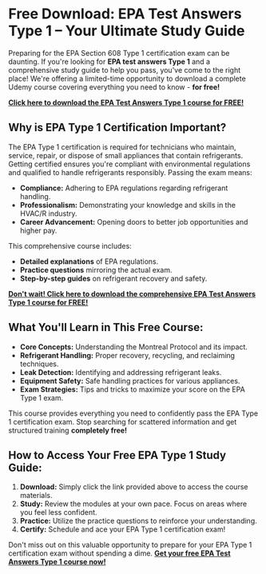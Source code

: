 # Free Download: EPA Test Answers Type 1 – Your Ultimate Study Guide

Preparing for the EPA Section 608 Type 1 certification exam can be daunting. If you're looking for **EPA test answers Type 1** and a comprehensive study guide to help you pass, you've come to the right place! We're offering a limited-time opportunity to download a complete Udemy course covering everything you need to know - **for free!**

[**Click here to download the EPA Test Answers Type 1 course for FREE!**](https://udemywork.com/epa-test-answers-type-1)

## Why is EPA Type 1 Certification Important?

The EPA Type 1 certification is required for technicians who maintain, service, repair, or dispose of small appliances that contain refrigerants. Getting certified ensures you're compliant with environmental regulations and qualified to handle refrigerants responsibly. Passing the exam means:

*   **Compliance:** Adhering to EPA regulations regarding refrigerant handling.
*   **Professionalism:** Demonstrating your knowledge and skills in the HVAC/R industry.
*   **Career Advancement:** Opening doors to better job opportunities and higher pay.

This comprehensive course includes:

*   **Detailed explanations** of EPA regulations.
*   **Practice questions** mirroring the actual exam.
*   **Step-by-step guides** on refrigerant recovery and safety.

[**Don't wait! Click here to download the comprehensive EPA Test Answers Type 1 course for FREE!**](https://udemywork.com/epa-test-answers-type-1)

## What You'll Learn in This Free Course:

*   **Core Concepts:** Understanding the Montreal Protocol and its impact.
*   **Refrigerant Handling:** Proper recovery, recycling, and reclaiming techniques.
*   **Leak Detection:** Identifying and addressing refrigerant leaks.
*   **Equipment Safety:** Safe handling practices for various appliances.
*   **Exam Strategies:** Tips and tricks to maximize your score on the EPA Type 1 exam.

This course provides everything you need to confidently pass the EPA Type 1 certification exam. Stop searching for scattered information and get structured training **completely free!**

## How to Access Your Free EPA Type 1 Study Guide:

1.  **Download:** Simply click the link provided above to access the course materials.
2.  **Study:** Review the modules at your own pace. Focus on areas where you feel less confident.
3.  **Practice:** Utilize the practice questions to reinforce your understanding.
4.  **Certify:** Schedule and ace your EPA Type 1 certification exam!

Don't miss out on this valuable opportunity to prepare for your EPA Type 1 certification exam without spending a dime. **[Get your free EPA Test Answers Type 1 course now!](https://udemywork.com/epa-test-answers-type-1)**
